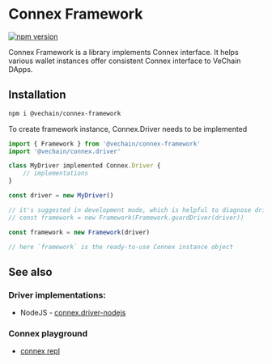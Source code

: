# Connex Framework

[![npm version](https://badge.fury.io/js/%40vechain%2Fconnex-framework.svg)](https://badge.fury.io/js/%40vechain%2Fconnex-framework)

Connex Framework is a library implements Connex interface. 
It helps various wallet instances offer consistent Connex interface to VeChain DApps.

## Installation

```sh
npm i @vechain/connex-framework
```

To create framework instance, Connex.Driver needs to be implemented

```typescript
import { Framework } from '@vechain/connex-framework'
import '@vechain/connex.driver'

class MyDriver implemented Connex.Driver {
    // implementations
}

const driver = new MyDriver()

// it's suggested in development mode, which is helpful to diagnose driver implementation.
// const framework = new Framework(Framework.guardDriver(driver))

const framework = new Framework(driver)

// here `framework` is the ready-to-use Connex instance object
```

## See also

### Driver implementations:

* NodeJS - [connex.driver-nodejs](https://github.com/vechain/connex.driver-nodejs)

### Connex playground

* [connex repl](https://github.com/vechain/connex-repl)
